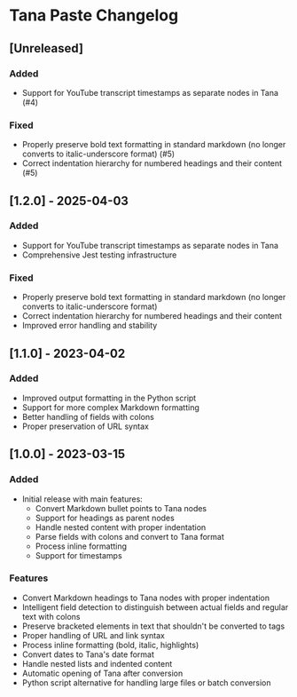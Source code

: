 # Tana Paste Changelog

## [Unreleased]

### Added

- Support for YouTube transcript timestamps as separate nodes in Tana (#4)

### Fixed

- Properly preserve bold text formatting in standard markdown (no longer converts to italic-underscore format) (#5)
- Correct indentation hierarchy for numbered headings and their content (#5)

## [1.2.0] - 2025-04-03

### Added

- Support for YouTube transcript timestamps as separate nodes in Tana
- Comprehensive Jest testing infrastructure

### Fixed

- Properly preserve bold text formatting in standard markdown (no longer converts to italic-underscore format)
- Correct indentation hierarchy for numbered headings and their content
- Improved error handling and stability

## [1.1.0] - 2023-04-02

### Added

- Improved output formatting in the Python script
- Support for more complex Markdown formatting
- Better handling of fields with colons
- Proper preservation of URL syntax

## [1.0.0] - 2023-03-15

### Added

- Initial release with main features:
  - Convert Markdown bullet points to Tana nodes
  - Support for headings as parent nodes
  - Handle nested content with proper indentation
  - Parse fields with colons and convert to Tana format
  - Process inline formatting
  - Support for timestamps

### Features
- Convert Markdown headings to Tana nodes with proper indentation
- Intelligent field detection to distinguish between actual fields and regular text with colons
- Preserve bracketed elements in text that shouldn't be converted to tags
- Proper handling of URL and link syntax
- Process inline formatting (bold, italic, highlights)
- Convert dates to Tana's date format
- Handle nested lists and indented content
- Automatic opening of Tana after conversion
- Python script alternative for handling large files or batch conversion 